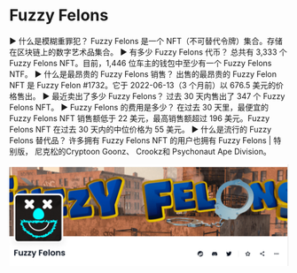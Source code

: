 # Fuzzy Felons

▶ 什么是模糊重罪犯？
Fuzzy Felons 是一个 NFT（不可替代令牌）集合。存储在区块链上的数字艺术品集合。
▶ 有多少 Fuzzy Felons 代币？
总共有 3,333 个 Fuzzy Felons NFT。目前，1,446 位车主的钱包中至少有一个 Fuzzy Felons NTF。
▶ 什么是最昂贵的 Fuzzy Felons 销售？
出售的最昂贵的 Fuzzy Felon NFT 是 Fuzzy Felon #1732。它于 2022-06-13（3 个月前）以 676.5 美元的价格售出。
▶ 最近卖出了多少 Fuzzy Felons？
过去 30 天内售出了 347 个 Fuzzy Felons NFT。
▶ Fuzzy Felons 的费用是多少？
在过去 30 天里，最便宜的 Fuzzy Felons NFT 销售额低于 22 美元，最高销售额超过 196 美元。Fuzzy Felons NFT 在过去 30 天内的中位价格为 55 美元。
▶ 什么是流行的 Fuzzy Felons 替代品？
许多拥有 Fuzzy Felons NFT 的用户也拥有 Fuzzy Felons | 特别版， 尼克松的Cryptoon Goonz、 Crookz和 Psychonaut Ape Division。

![nft](01.png)


